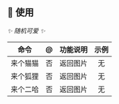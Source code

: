 ## 🎉 使用

_✨ 随机可爱 ✨_

|  命令  |  @  | 功能说明 | 示例  |
|:----:|:---:|:----:|:---:|
| 来个猫猫 |  否  | 返回图片 |  无  |
| 来个狐狸 |  否  | 返回图片 |  无  |
| 来个二哈 |  否  | 返回图片 |  无  |
